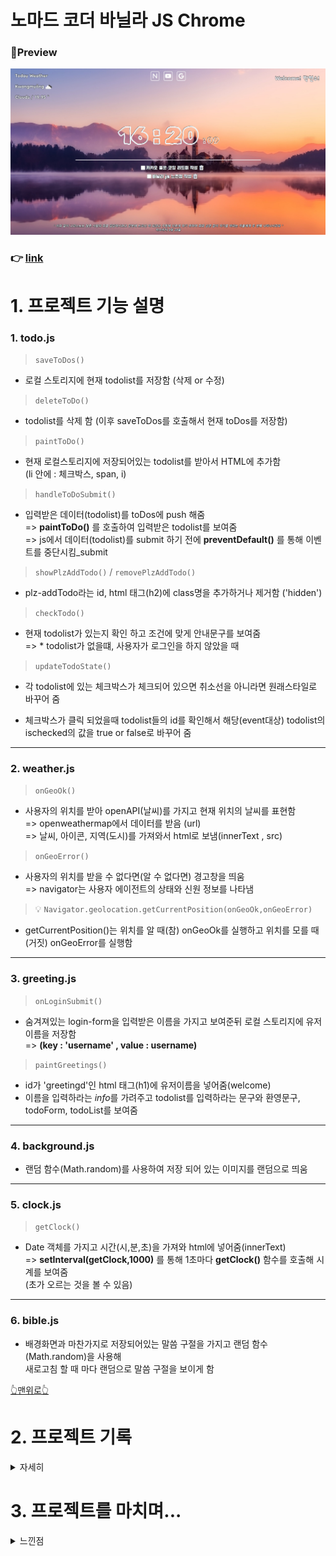 # 노마드 코더 바닐라 JS Chrome

### 🔭Preview

<img src="img/ToDoList-img.jpg" width="800">

### 👉 [link](https://redbuttonking.github.io/web-vanillajs/)
# 1. 프로젝트 기능 설명   

 ### 1. todo.js

> `saveToDos()`

- 로컬 스토리지에 현재 todolist를 저장함 (삭제 or 수정)

> `deleteToDo()`

- todolist를 삭제 함 (이후 saveToDos를 호출해서 현재 toDos를 저장함)

> `paintToDo()`

- 현재 로컬스토리지에 저장되어있는 todolist를 받아서 HTML에 추가함   
  (li 안에 : 체크박스, span, i)

> `handleToDoSubmit()`

- 입력받은 데이터(todolist)를 toDos에 push 해줌   
=> **paintToDo()** 를 호출하여 입력받은 todolist를 보여줌   
=> js에서 데이터(todolist)를 submit 하기 전에 **preventDefault()** 를 통해 이벤트를 중단시킴_submit

>`showPlzAddTodo()` / `removePlzAddTodo()`
- plz-addTodo라는 id, html 태그(h2)에 class명을 추가하거나 제거함 ('hidden')

> `checkTodo()`
- 현재 todolist가 있는지 확인 하고 조건에 맞게 안내문구를 보여줌    
=> * todolist가 없을떄, 사용자가 로그인을 하지 않았을 때

> `updateTodoState()`
- 각 todolist에 있는 체크박스가 체크되어 있으면 취소선을 아니라면 원래스타일로 바꾸어 줌

- 체크박스가 클릭 되었을때 todolist들의 id를 확인해서 해당(event대상) todolist의 ischecked의 값을 true or false로 바꾸어 줌

---

### 2. weather.js

> `onGeoOk()`
- 사용자의 위치를 받아 openAPI(날씨)를 가지고 현재 위치의 날씨를 표현함   
=> openweathermap에서 데이터를 받음 (url)   
=> 날씨, 아이콘, 지역(도시)를 가져와서 html로 보냄(innerText , src)

> `onGeoError()`
- 사용자의 위치를 받을 수 없다면(알 수 없다면) 경고창을 띄움   
=> navigator는 사용자 에이전트의 상태와 신원 정보를 나타냄   

> 💡 `Navigator.geolocation.getCurrentPosition(onGeoOk,onGeoError)`
- getCurrentPosition()는 위치를 알 때(참) onGeoOk를 실행하고 위치를 모를 때(거짓) onGeoError를 실행함

---

### 3. greeting.js

>`onLoginSubmit()`
- 숨겨져있는 login-form을 입력받은 이름을 가지고 보여준뒤 로컬 스토리지에 유저 이름을 저장함   
=> **(key : 'username' , value : username)**

>`paintGreetings()`
- id가 'greetingd'인 html 태그(h1)에 유저이름을 넣어줌(welcome)
- 이름을 입력하라는 *info*를 가려주고 todolist를 입력하라는 문구와 환영문구,   
  todoForm, todoList를 보여줌

---

### 4. background.js

- 랜덤 함수(Math.random)를 사용하여 저장 되어 있는 이미지를 랜덤으로 띄움

---

### 5. clock.js
> `getClock()`
- Date 객체를 가지고 시간(시,분,초)을 가져와 html에 넣어줌(innerText)   
=> **setInterval(getClock,1000)** 를 통해 1초마다 **getClock()** 함수를 호출해 시계를 보여줌   
(초가 오르는 것을 볼 수 있음) 

---

### 6. bible.js

- 배경화면과 마찬가지로 저장되어있는 말씀 구절을 가지고 랜덤 함수(Math.random)을 사용해   
새로고침 할 때 마다 랜덤으로 말씀 구절을 보이게 함

[👆맨위로👆](#노마드-코더-바닐라-js-chrome)

# 2. 프로젝트 기록

<details> 

 <summary>자세히</summary>
   
## day 1 - 24.03.14 

> HTML 태그인 `<Input>` 속성인 **required**를 다시 한번 알게됨  

사용자가 값을 넣지 않으면 제출 할 수 없음

> preventDefault()
 
웹의 event를 발생시켰을떄 자동으로 새로고침이 되는 것을 막는것을 배움  

> classList.toggle

toggle을 사용하여 html태그를 숨기거나 나타나게 하는것을 배움  


> string끼리 합치는 방법 `console.log('hello ${username}')` 을 배움

## day 2 - 24.03.15

> 파일들을 세분화 해서 관리하기 위해 js 폴더와 css 폴더를 각각 만들었음  
 
> 브라우저가 사용자의 입력 정보를 기억하는(저장) **LocalStorage**를 배움  
```js
// 저장할 키값과 값을 저장함
localStorage.setItem("key" , "value");

// 저장되어 있는 값을 키 값을 통해 불러옴
localStorage.getItem("key");

// 저장되어 있는 값을 키 값을 통해 제거함
localStorage.removeItem("key");

```

- JS 코딩시에 반복되는 string이 있다면 실수를 방지 하기 위해 대문자 변수로 저장해주는것이 좋다.    
ex) `const USERNAME_KEY = "username"; `


- 사용자의 이름을 브라우저가 처음으로 받는 상황이라면(local storage가 null 일때) 사용자 이름을 받기 위해 HTML에 있는 `<form>` 태그에 **hidden** class 명을 제거해서 보이게 하고 만약 **local storage** 즉 <u>*username*</u>이 있다면 `<form>` 태그를 숨기기 위해 **hidden** class 명을 태그안에 넣어준다 `loginForm.classList.add(HIDDEN_CLASSNAME);` 

- `<h1>` 태그인 greeting을 보여주기 위해 class 이름 **hidden**을 삭제한다  
`loginForm.classList.remove(HIDDEN_CLASSNAME);`

- `setInterval()` 함수는 내가 원하는 함수를 원하는 시간 주기에 맞춰 반복 실행한다.


- `setTimeout()` 함수는 내가 원하는 시간이 지났을때 한번 실행하는 함수이다.


- js 에서 제공하는 **date** 객체를 사용해서 년,월,일,시간(시/분/초)을 알 수 있다.  
  
  ```js
  // date라는 이름의 Date 객체 생성
  const date = new Date();

  date.getFullyear(); //년도
  date.getDay(); //요일 (숫자로 반환 _ 0:일요일~)
  date.getDate(); //일
  date.getMinutes(); //분
  date.getSeconds(); //초
  date.getMilliseconds(); //밀리초

  등등~~
  ``` 

## day 3 - 24.03.18

> padStart(n,"x") 함수를 배움   

string이 가져야 할 길이가 n 인데 그렇지 않다면 앞쪽에 "x"를 n 길이가 되는 만큼 붙이는 함수 

> js에 있는 Math모듈에서 여러가지 함수를 배움

```js
// 랜덤으로 0~1사이 수를 제공함
Math.random();

// 소수점 밑에 수가 있다면 버림
Math.floor();

// 소수점 밑에 수가 있다면 올림
Math.ceil();

// 소수점 밑에 수를 반올림해줌
Math.round();


//사용한 기능 - 말씀을 랜덤으로 띄우기
bibleVerse[Math.floor(Math.random()*bibleVerse.length)];
```

> js에서 HTML(img태그)를 생성하고 값(src)를 넣어주는 방법을 배움   

```js
// bgImge에 img태그를 생성
const bgImge = document.createElement("img");

// 이미지 위치 (src)를 넣어주기
bgImage.src = `img/~~~~~.jpg`;

// HTML에 태그를 생성하기
document.body.appendChild(bgImage);

```

## day 4 - 24.03.19 _ To Do List 만들기

_이전에 파일들을 다시 정리해서 깃허브에 업로드 함_   

기능 : 사용자가 할 일을 입력하고 그 값을 보여주고 삭제하는 기능을 구현함   

> `handleToDoSubmit(event)`   

할 일을 사용자가 입력했을때 submit의 event를 중지하고 입력한 값을 저장하고   
input창의 value를 지우고 saveTodos()와 panitToDo()를 호출함

> `paintToDo()`   

입력한 값을 가지고 js가 HTML에 li 태그와 span 태그, button 태그 로 조합이 된 태그를 만듦   
버튼에 "click" 이벤트를 넣어서 클릭시에 deleteToDo()를 호출함

> `deleteToDo(event)`

현재 있는 li를 삭제 하는 함수   
event.target의 정보를 가지고 어떤 li(todo항목)을 삭제하는지 알 수 있다.

 
> `saveToDos`   

localStorage에 입력된 값(ToDo)를 array로 저장하게함.

## day 5 - 24.03.20 _ To Do List 만들기 2   

> `forEach()`를 배움.   
 
각각의 item(array)을 가지고 요소마다 함수를 실행시킴

> 애로우 함수를 배움.(간략하게 함수 선언)   

```js
// ex)
parsedTodos.array.forEach((item) => console.log("ㅎㅇㅎㅇ",item));
```

> **todos.js - 기능 추가**  

- 할 일을 완전히 (localStroge 까지) 삭제하는 기능을 구현함   

- 브라우저가 toDos목록을 가져와 보여주기 위해 localstorage에 저장되어 있는 array를 (String으로 저장 되어 있음) JSON.parse()를 통해서 array로 바꾸어 줌.  
- toDo를 추가할 때 덮어쓰기를 방지 하기 위해서 `const ToDos`를 `let ToDos`로 바꾸어 주고 todo를 생성할 때 array에 이어서 추가 되게 끔 `toDos = parsedTodos`를 추가함.   
- todo를 삭제 하기 위해서 todo(text)만 저장하지 않고 id (랜덤한 수)와 함께 objec로 저장함. 이로 인해 js가 어떤 todo를 삭제하는지 id로 식별이 가능해짐.

- `filter()` 함수를 배움   
array의 요소를 가지고 그만큼 ()안에 함수를 실행하고 그때마다 return 값이 true인 요소들만 다시 array를 만들어주는 함수임.   

## day 6 - 24.03.21 _ To Do List 만들기 3   

> 기능 : 유저의 위치 정보를 얻어서 날씨를 띄우는 기능을 구현함   

날씨 데이터 (API)를 가지고 `filter()` 함수를 사용하여 내 위치의 날씨 데이터를 띄움

> `filter()`

promise함수 이기 때문에 당장 일어나지 않고 시간이 걸린뒤에 일어남 그래서 Then과 함께 사용함
```js
fetch(url)  // 1. url를 요청하고
  .then((response) => response.json())   // 2. response(응답)받고
  .then((data) =>{   // 3. 데이터를 얻는다 (HTML에 넣는것 까지)
    const weather = document.querySelector("#weather span:last-child");
    const city = document.querySelector("#weather span:first-child");
    weather.innerText = `${data.weather[0].main}/${data.main.temp}`;
    city.innerText = data.name;
  });
```

## day 7 - 24.03.26 _ To Do List 디자인 하기 _ CSS 1   

> 구글폰트를 사용해서 폰트를 바꿈 

greeting.css , bible.css   

> 새로운 이미지 추가 및 배경이미지(img)의 테두리 여백을 없앰

`imges = ["0.jpeg","1.jpeg","2.jpeg","3.jpeg","4.jpeg"]`   
    부모인 **body**의 padding과 margin을 0으로줌 (자식에게도 영향이 감)

> 텍스트를 중앙 정렬 해놓음

`position: absolute` , `transform: translate(-50%,-50%)`

## day 8 - 24.03.27 _ To Do List 디자인 하기 _ CSS 2   


> 전체적인 위치 조정

날씨 , 환영문구, 시간, 입력창, 말씀, todoList   

>구글 폰트를 사용해서 폰트를 바꿈

clock.css, weather.css

> 텍스트에 그림자를 넣어서 밝은 배경에서 잘 보이게 만듦

`  text-shadow: -1px -1px 0 black `   

> 좀 더 자세한 날씨를 표기함

° 표시 , Today weather , 위치와 날씨/온도 위치 조정   

> 시간 표시 수정

초 부분을 시간/분 보다 작게 만들고 따로 나눠 바뀔 때 마다 흔들리는 현상을 방지시킴 (`possition:absolute`)   


## day 9 - 24.03.29 _ To Do List 디자인 하기 _ CSS 3   

> 초기 화면(이름 입력 안했을 때) info를 만듦   

기능 : blink , 이름 입력시에 사라짐

> 구글 폰트를 사용해서 폰트를 바꿈

info => `<h1>`   

> 이름 입력 부분에 애니메이션을 넣음

`@keyframes bounce` (화살표가 좌우로 움직임)   

> 입력창(일자 bar 형태) 디자인 함

todo.css,login.css

## day 10 - 24.04.01 _ To Do List 디자인 하기 _ CSS 4   

> 구글 폰트를 사용해서 폰트를 바꿈

weather, greeting, todo   

> 삭제 아이콘 및 삭제선 기능 _ input

type = "checkbox" 사용, 체크박스에 체크가 되어있을 때 텍스트에 삭제선(text-decoration) 적용

> 유저에게 안내하는 텍스트를 넣음

todolist가 없거나 첫 이름 입력하기 전에 "Please add something to do today" 라는 문구를 띄움   
반대로 todolist가 있으면 안내문구는 사라지게 함   


**<다음에 해야할 일>**   
1. 체크박스 체크한정보를 저장해서 다음에 들어올때(새로고침) 적용 되는걸 해야함   

## day 11 - 24.04.02 _ To Do List 디자인 하기 _ CSS 5 / 기능 구현(checkbox)

> todolist 취소선 변경

css로 취소선을 적용 시켰는데 js에서 eventlistener로 적용하게끔 바꿈

```js
// todolist의 현재 상태(체크박스)에 따라 css를 변경함
updateTodoState(event);

// css 삭제(취소선 부분)
#todo-list li input[type="checkbox"]:checked + span{
  text-decoration: line-through; 
  color: rgba(255, 255, 255,0.7);
  text-shadow: none;
}

```
> 네이버 , 유튜브 , 구글 링크 생성

a태그로 생성해 놓음

> ~~체크박스 상태 유지 (로컬스토리지에 저장)~~ _ 구현중

도대체.... 왜... 안되는것이야... 내가 모르는 것이 있나 왜 상태 업데이트가 안되고 저장도 안되고 불러오는것도 안되냐 이말이야!!!!!!

> 다음에 해야할 일

1 . 체크박스 기능 구현   
2 . ~~웹페이지 링크 디자인 구현~~

## day 12 - 24.04.03 _ To Do List 디자인 하기 _ CSS 6   

> 웹페이지로 가는 아이콘 생성

네이버, 유튜브, 구글 세 가지의 아이콘을 만들어서 상단쪽에 배치함   

> 로컬스토리지 ischecked 값 변경 _ 함수 기능 변경   

`updateTodoState()`를 ischecked의 값을 변경하는 함수로 바꿈   

> 다음에 해야할 일   

1.체크박스 디자인 구현 (체크박스 클릭시 삭제선 디자인 적용)   


## day 13 - 24.04.04 _ To Do List 디자인 하기 _ CSS 7   


> 드.디.어 checkbox 이벤트 완성.

choeckbox가 선택이 되면 `updateTodoState()`가 실행됨   
함수에서는 조건에 맞게 취소선을 나타내고 toDos의 ischecked의 값을 바꾸고   
다시 로컬 스토리지에 저장( `saveToDos()` )을 한다. 

   



## day 14 - 24.04.08 _ 프로젝트 마무리 단계

> 날씨 아이콘 생성   

**openweather** 에서 제공하는 icon을 가져와 날씨를 img로 표현함

> css 폴더화   

각 구성들 마다 하나의 css를 만들고 style.css에 import 하여 첨삭하기 쉽게 파일을 나눔
```css
// style.css

@import "reset.css";
@import "variables.css";


/* components */
@import "components/login-form.css";
@import "components/clock.css";
@import "components/greeting.css";
@import "components/todo-form.css";
@import "components/todo-list.css";
@import "components/bible.css";
@import "components/weather.css";
@import "components/info.css";
@import "components/webpage.css";
```

[👆기록 처음으로👆](#2-프로젝트-기록)

</details>

<p></p>

# 3. 프로젝트를 마치며...

<details>

<summary> 느낀점 </summary>

---

바닐라 JS를 배우고 프로젝트를 하면서 학교에서 배운 것과는 많이 달랐다는 걸 느꼈다. 학교에서는 완전히 기초(변수 선언, 함수 사용 방법 등...)를 배웠었다. 이번 강의를 통해서 HTML과 JS가 어떻게 상호작용을 하는지, 사용자의 행동들을 감지하여 여러 이벤트를 발생시키고 로컬에 데이터를 저장하는 방법 등을 배웠다. 이에 따라 JS에 한 걸음 더 다가간 것 같아 매우 보람찬 시간이었다.   

이전에 카카오톡 클론 코딩을 하면서 CSS와 HTML을 잘 다져 놓아서 그런지 디자인하는 것에는 무리가 없었고 한 번 더 복습하는 계기가 되어서 좋았다.

개인적으로 강의에는 없었지만 넣고 싶은 기능과 스타일들을 구현했다. (체크박스 스타일/기능, 안내 문구, 애니메이션, 다른 웹사이트 진입)   
구현하는 데에 내가 생각한 대로 뚝딱 구현되지는 않아서 쉽지는 않았다. 특히 체크박스 기능 구현이 어려웠었는데 포기 할까도 생각 했지만 완성하고 싶은 욕심이 자꾸 생겨서 다시 앉아서 생각해 보고 구글링과 친구들의 조언을 통해 구현했다. 완성된 프로젝트를 바라볼 때는 성취감은 이루 말할 수 없을 만큼 뿌듯했고 나 스스로 대견해했다.

나 스스로 생각해 보고 새로운 것을 만들고 배운 것을 토대로 적용하는데 가장 의미가 있었다. 앞으로도 배움에 있어서 깊게 고민하고 적용하며 응용하는 마인드로 나아가야겠다.

</details>

